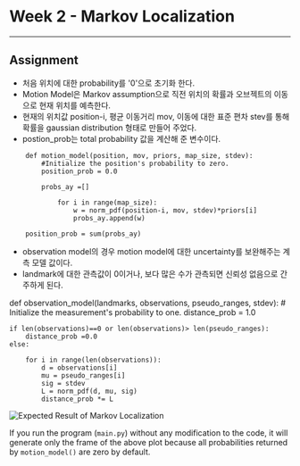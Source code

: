 # Week 2 - Markov Localization

---

[//]: # (Image References)
[plot]: ./markov.gif

## Assignment

- 처음 위치에 대한 probability를 '0'으로 초기화 한다.
- Motion Model은 Markov assumption으로 직전 위치의 확률과 오브젝트의 이동으로 현재 위치를 예측한다.
- 현재의 위치값 position-i, 평균 이동거리 mov, 이동에 대한 표준 편차 stev를 통해 확률을 gaussian distribution 형태로 만들어 주었다.
- postion_prob는 total probability 값을 계산해 준 변수이다. 

~~~
    def motion_model(position, mov, priors, map_size, stdev):
        #Initialize the position's probability to zero.
        position_prob = 0.0

        probs_ay =[]
            
            for i in range(map_size):
                w = norm_pdf(position-i, mov, stdev)*priors[i]
                probs_ay.append(w) 
    
    position_prob = sum(probs_ay)
~~~    
    
- observation model의 경우 motion model에 대한 uncertainty를 보완해주는 계측 모델 값이다.
- landmark에 대한 관측값이 0이거나, 보다 많은 수가 관측되면 신뢰성 없음으로 간주하게 된다. 

def observation_model(landmarks, observations, pseudo_ranges, stdev):
    # Initialize the measurement's probability to one.
    distance_prob = 1.0
    

    if len(observations)==0 or len(observations)> len(pseudo_ranges): 
        distance_prob =0.0
    else:

        for i in range(len(observations)):
            d = observations[i]
            mu = pseudo_ranges[i]
            sig = stdev
            L = norm_pdf(d, mu, sig)
            distance_prob *= L



![Expected Result of Markov Localization][plot]

If you run the program (`main.py`) without any modification to the code, it will generate only the frame of the above plot because all probabilities returned by `motion_model()` are zero by default.
